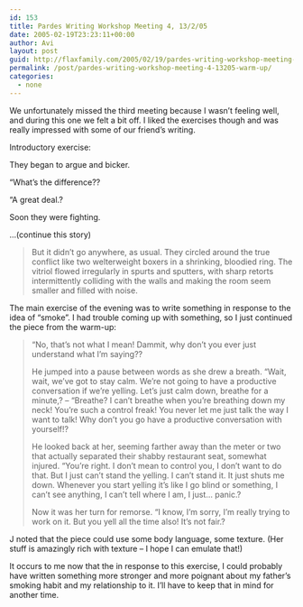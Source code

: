 ```yaml
---
id: 153
title: Pardes Writing Workshop Meeting 4, 13/2/05
date: 2005-02-19T23:23:11+00:00
author: Avi
layout: post
guid: http://flaxfamily.com/2005/02/19/pardes-writing-workshop-meeting-4-13205-warm-up/
permalink: /post/pardes-writing-workshop-meeting-4-13205-warm-up/
categories:
  - none
---
```

We unfortunately missed the third meeting because I wasn&#8217;t feeling well, and during this one we felt a bit off. I liked the exercises though and was really impressed with some of our friend&#8217;s writing.

Introductory exercise:

They began to argue and bicker.
  
“What’s the difference??
  
“A great deal.?
  
Soon they were fighting.

…(continue this story)

> But it didn’t go anywhere, as usual. They circled around the true conflict like two welterweight boxers in a shrinking, bloodied ring. The vitriol flowed irregularly in spurts and sputters, with sharp retorts intermittently colliding with the walls and making the room seem smaller and filled with noise. 

The main exercise of the evening was to write something in response to the idea of &#8220;smoke&#8221;. I had trouble coming up with something, so I just continued the piece from the warm-up:

> “No, that’s not what I mean! Dammit, why don’t you ever just understand what I’m saying??
> 
> He jumped into a pause between words as she drew a breath. “Wait, wait, we’ve got to stay calm. We’re not going to have a productive conversation if we’re yelling. Let’s just calm down, breathe for a minute,? – “Breathe? I can’t breathe when you’re breathing down my neck! You’re such a control freak! You never let me just talk the way I want to talk! Why don’t you go have a productive conversation with yourself!?
> 
> He looked back at her, seeming farther away than the meter or two that actually separated their shabby restaurant seat, somewhat injured. “You’re right. I don’t mean to control you, I don’t want to do that. But I just can’t stand the yelling. I can’t stand it. It just shuts me down. Whenever you start yelling it’s like I go blind or something, I can’t see anything, I can’t tell where I am, I just… panic.?
> 
> Now it was her turn for remorse. “I know, I’m sorry, I’m really trying to work on it. But you yell all the time also! It’s not fair.? 

J noted that the piece could use some body language, some texture. (Her stuff is amazingly rich with texture &#8211; I hope I can emulate that!)

It occurs to me now that the in response to this exercise, I could probably have written something more stronger and more poignant about my father&#8217;s smoking habit and my relationship to it. I&#8217;ll have to keep that in mind for another time.